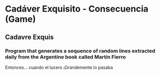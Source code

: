 # Cadáver Exquisito - Consecuencia (Game)
## Cadavre Exquis
### Program that generates a sequence of random lines extracted daily from the Argentine book called Martín Fierro

Entonces... cuando el lucero
¡Grandemente lo pasaba
